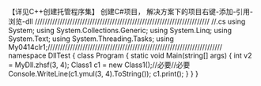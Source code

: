 【详见C++创建托管程序集】
创建C#项目，
解决方案下的项目右键-添加-引用-浏览-dll
//////////////////////////////////////////////////////////////////////
//.cs
using System;
using System.Collections.Generic;
using System.Linq;
using System.Text;
using System.Threading.Tasks;
using My0414clr1;//////////////////////////////////////////////////////////////////////
namespace DllTest
{
    class Program
    {
        static void Main(string[] args)
        {
            int v2 = MyDll.zhsf(3, 4);
            Class1 c1 = new Class1();//必要//必要
            Console.WriteLine(c1.ymul(3, 4).ToString());
            c1.print();
        }
    }
}
